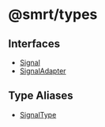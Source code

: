 # @smrt/types

## Interfaces

- [Signal](interfaces/Signal.md)
- [SignalAdapter](interfaces/SignalAdapter.md)

## Type Aliases

- [SignalType](type-aliases/SignalType.md)
